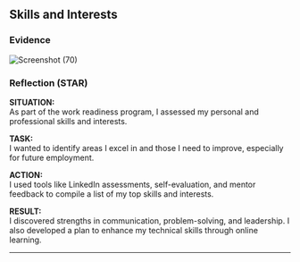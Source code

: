 ## Skills and Interests

### Evidence
![Screenshot (70)](https://github.com/user-attachments/assets/c9e211e5-9758-40fb-bc25-36d5054ef655)


### Reflection (STAR)

**SITUATION:**  
As part of the work readiness program, I assessed my personal and professional skills and interests.

**TASK:**  
I wanted to identify areas I excel in and those I need to improve, especially for future employment.

**ACTION:**  
I used tools like LinkedIn assessments, self-evaluation, and mentor feedback to compile a list of my top skills and interests.

**RESULT:**  
I discovered strengths in communication, problem-solving, and leadership. I also developed a plan to enhance my technical skills through online learning.

---

